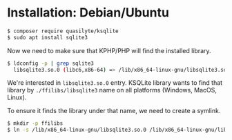 # Installation: Debian/Ubuntu

```bash
$ composer require quasilyte/ksqlite
$ sudo apt install sqlite3
```

Now we need to make sure that KPHP/PHP will find the installed library.

```bash
$ ldconfig -p | grep sqlite3
  libsqlite3.so.0 (libc6,x86-64) => /lib/x86_64-linux-gnu/libsqlite3.so.0
```

We're interested in `libsqlite3.so.0` entry. KSQLite library wants to
find that library by `./ffilibs/libsqlite3` name on all platforms (Windows, MacOS, Linux).

To ensure it finds the library under that name, we need to create a symlink.

```bash
$ mkdir -p ffilibs
$ ln -s /lib/x86_64-linux-gnu/libsqlite3.so.0 /lib/x86_64-linux-gnu/libsqlite3
```
